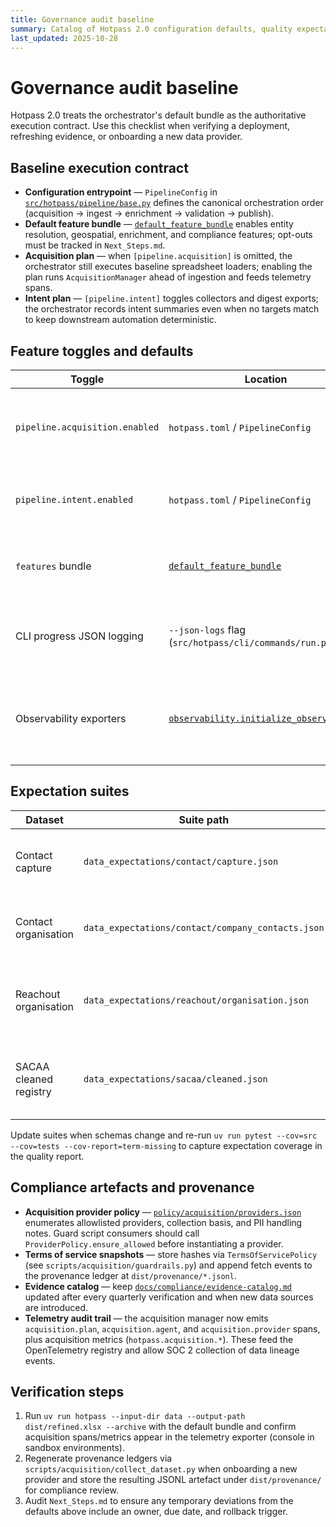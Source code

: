 ```yaml
---
title: Governance audit baseline
summary: Catalog of Hotpass 2.0 configuration defaults, quality expectations, feature toggles, and compliance artefacts.
last_updated: 2025-10-28
---
```


# Governance audit baseline

Hotpass 2.0 treats the orchestrator's default bundle as the authoritative execution contract. Use this
checklist when verifying a deployment, refreshing evidence, or onboarding a new data provider.

## Baseline execution contract

- **Configuration entrypoint** — `PipelineConfig` in [`src/hotpass/pipeline/base.py`](../../src/hotpass/pipeline/base.py)
  defines the canonical orchestration order (acquisition → ingest → enrichment → validation → publish).
- **Default feature bundle** — [`default_feature_bundle`](../../src/hotpass/pipeline/base.py) enables entity
  resolution, geospatial, enrichment, and compliance features; opt-outs must be tracked in `Next_Steps.md`.
- **Acquisition plan** — when `[pipeline.acquisition]` is omitted, the orchestrator still executes baseline
  spreadsheet loaders; enabling the plan runs `AcquisitionManager` ahead of ingestion and feeds telemetry spans.
- **Intent plan** — `[pipeline.intent]` toggles collectors and digest exports; the orchestrator records intent
  summaries even when no targets match to keep downstream automation deterministic.

## Feature toggles and defaults

| Toggle                            | Location                                   | Default | Notes |
| --------------------------------- | ------------------------------------------ | ------- | ----- |
| `pipeline.acquisition.enabled`    | `hotpass.toml` / `PipelineConfig`          | `false` | Enable to run agent-based acquisition before spreadsheet ingestion. |
| `pipeline.intent.enabled`         | `hotpass.toml` / `PipelineConfig`          | `false` | Controls daily intent digests and SSOT enrichment columns. |
| `features` bundle                 | [`default_feature_bundle`](../../src/hotpass/pipeline/base.py) | `entity_resolution, geospatial, enrichment, compliance` | Adjust with care; document deviations in `Next_Steps.md`. |
| CLI progress JSON logging         | `--json-logs` flag (`src/hotpass/cli/commands/run.py`) | `false` | Emits structured `pipeline.*` and `intent.digest` events. |
| Observability exporters           | [`observability.initialize_observability`](../../src/hotpass/observability.py) | `console` | Use environment variables or config to swap OTLP/OTLPg exporters. |

## Expectation suites

| Dataset                        | Suite path                                         | Purpose |
| ------------------------------ | -------------------------------------------------- | ------- |
| Contact capture                | `data_expectations/contact/capture.json`           | Structural validation for ingestion CSV/Excel inputs. |
| Contact organisation           | `data_expectations/contact/company_contacts.json`  | Ensures enriched contacts meet minimum field completeness. |
| Reachout organisation          | `data_expectations/reachout/organisation.json`     | Governs outbound-ready datasets published to partners. |
| SACAA cleaned registry         | `data_expectations/sacaa/cleaned.json`             | Validates registry cleanses before compliance export. |

Update suites when schemas change and re-run `uv run pytest --cov=src --cov=tests --cov-report=term-missing`
to capture expectation coverage in the quality report.

## Compliance artefacts and provenance

- **Acquisition provider policy** — [`policy/acquisition/providers.json`](../../policy/acquisition/providers.json)
  enumerates allowlisted providers, collection basis, and PII handling notes. Guard script consumers should
  call `ProviderPolicy.ensure_allowed` before instantiating a provider.
- **Terms of service snapshots** — store hashes via `TermsOfServicePolicy` (see `scripts/acquisition/guardrails.py`)
  and append fetch events to the provenance ledger at `dist/provenance/*.jsonl`.
- **Evidence catalog** — keep [`docs/compliance/evidence-catalog.md`](../compliance/evidence-catalog.md)
  updated after every quarterly verification and when new data sources are introduced.
- **Telemetry audit trail** — the acquisition manager now emits `acquisition.plan`, `acquisition.agent`, and
  `acquisition.provider` spans, plus acquisition metrics (`hotpass.acquisition.*`). These feed the OpenTelemetry
  registry and allow SOC 2 collection of data lineage events.

## Verification steps

1. Run `uv run hotpass --input-dir data --output-path dist/refined.xlsx --archive` with the default bundle
   and confirm acquisition spans/metrics appear in the telemetry exporter (console in sandbox environments).
2. Regenerate provenance ledgers via `scripts/acquisition/collect_dataset.py` when onboarding a new provider and
   store the resulting JSONL artefact under `dist/provenance/` for compliance review.
3. Audit `Next_Steps.md` to ensure any temporary deviations from the defaults above include an owner, due date,
   and rollback trigger.
